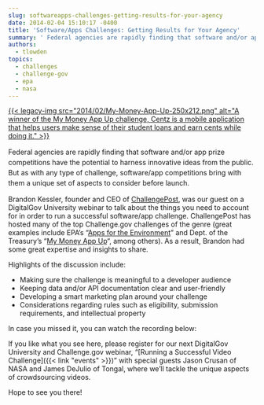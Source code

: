 ```yaml
---
slug: softwareapps-challenges-getting-results-for-your-agency
date: 2014-02-04 15:10:17 -0400
title: 'Software/Apps Challenges: Getting Results for Your Agency'
summary: ' Federal agencies are rapidly finding that software and/or app prize competitions have the potential to harness innovative ideas from the public. But'
authors:
  - tlowden
topics:
  - challenges
  - challenge-gov
  - epa
  - nasa
---
```


[{{< legacy-img src="2014/02/My-Money-App-Up-250x212.png" alt="A winner of the My Money App Up challenge, Centz is a mobile application that helps users make sense of their student loans and earn cents while doing it." >}}](https://s3.amazonaws.com/digitalgov/_legacy-img/2014/02/My-Money-App-Up.png)

<span style="line-height: 1.5em;">Federal agencies are rapidly finding that software and/or app prize competitions have the potential to harness innovative ideas from the public. But as with any type of challenge, software/app competitions bring with them a unique set of aspects to consider before launch.</span>

Brandon Kessler, founder and CEO of [ChallengePost](http://challengepost.com/), was our guest on a DigitalGov University webinar to talk about the things you need to account for in order to run a successful software/app challenge. ChallengePost has hosted many of the top Challenge.gov challenges of the genre (great examples include EPA&#8217;s &#8220;[Apps for the Environment](http://appsfortheenvironment.challengepost.com/)&#8221; and Dept. of the Treasury&#8217;s &#8220;[My Money App Up](http://mymoneyappup.challengepost.com/)&#8220;, among others). As a result, Brandon had some great expertise and insights to share.

Highlights of the discussion include:

  * Making sure the challenge is meaningful to a developer audience
  * Keeping data and/or API documentation clear and user-friendly
  * Developing a smart marketing plan around your challenge
  * Considerations regarding rules such as eligibility, submission requirements, and intellectual property

In case you missed it, you can watch the recording below:
  

  
If you like what you see here, please register for our next DigitalGov University and Challenge.gov webinar, &#8220;[Running a Successful Video Challenge]({{< link "events" >}})&#8221; with special guests Jason Crusan of NASA and James DeJulio of Tongal, where we&#8217;ll tackle the unique aspects of crowdsourcing videos.

Hope to see you there!